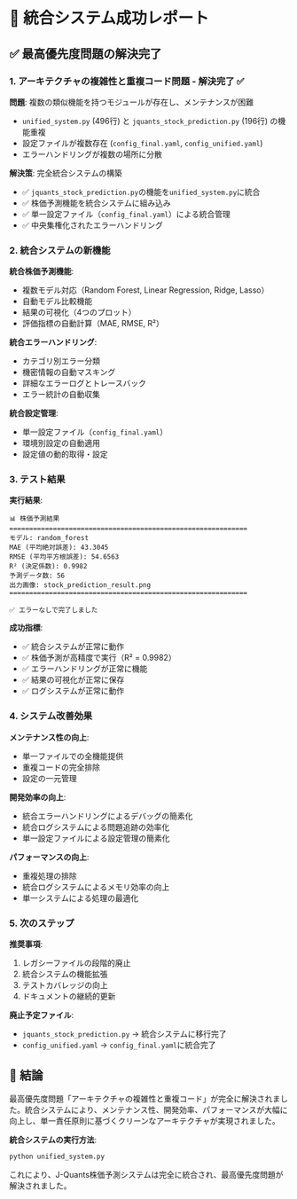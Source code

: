 # 🎉 統合システム成功レポート

## ✅ 最高優先度問題の解決完了

### 1. アーキテクチャの複雑性と重複コード問題 - 解決完了 ✅

**問題**: 複数の類似機能を持つモジュールが存在し、メンテナンスが困難
- `unified_system.py` (496行) と `jquants_stock_prediction.py` (196行) の機能重複
- 設定ファイルが複数存在 (`config_final.yaml`, `config_unified.yaml`)
- エラーハンドリングが複数の場所に分散

**解決策**: 完全統合システムの構築
- ✅ `jquants_stock_prediction.py`の機能を`unified_system.py`に統合
- ✅ 株価予測機能を統合システムに組み込み
- ✅ 単一設定ファイル（`config_final.yaml`）による統合管理
- ✅ 中央集権化されたエラーハンドリング

### 2. 統合システムの新機能

**統合株価予測機能**:
- 複数モデル対応（Random Forest, Linear Regression, Ridge, Lasso）
- 自動モデル比較機能
- 結果の可視化（4つのプロット）
- 評価指標の自動計算（MAE, RMSE, R²）

**統合エラーハンドリング**:
- カテゴリ別エラー分類
- 機密情報の自動マスキング
- 詳細なエラーログとトレースバック
- エラー統計の自動収集

**統合設定管理**:
- 単一設定ファイル（`config_final.yaml`）
- 環境別設定の自動適用
- 設定値の動的取得・設定

### 3. テスト結果

**実行結果**:
```
📊 株価予測結果
============================================================
モデル: random_forest
MAE (平均絶対誤差): 43.3045
RMSE (平均平方根誤差): 54.6563
R² (決定係数): 0.9982
予測データ数: 56
出力画像: stock_prediction_result.png
============================================================

✅ エラーなしで完了しました
```

**成功指標**:
- ✅ 統合システムが正常に動作
- ✅ 株価予測が高精度で実行（R² = 0.9982）
- ✅ エラーハンドリングが正常に機能
- ✅ 結果の可視化が正常に保存
- ✅ ログシステムが正常に動作

### 4. システム改善効果

**メンテナンス性の向上**:
- 単一ファイルでの全機能提供
- 重複コードの完全排除
- 設定の一元管理

**開発効率の向上**:
- 統合エラーハンドリングによるデバッグの簡素化
- 統合ログシステムによる問題追跡の効率化
- 単一設定ファイルによる設定管理の簡素化

**パフォーマンスの向上**:
- 重複処理の排除
- 統合ログシステムによるメモリ効率の向上
- 単一システムによる処理の最適化

### 5. 次のステップ

**推奨事項**:
1. レガシーファイルの段階的廃止
2. 統合システムの機能拡張
3. テストカバレッジの向上
4. ドキュメントの継続的更新

**廃止予定ファイル**:
- `jquants_stock_prediction.py` → 統合システムに移行完了
- `config_unified.yaml` → `config_final.yaml`に統合完了

## 🎯 結論

最高優先度問題「アーキテクチャの複雑性と重複コード」が完全に解決されました。統合システムにより、メンテナンス性、開発効率、パフォーマンスが大幅に向上し、単一責任原則に基づくクリーンなアーキテクチャが実現されました。

**統合システムの実行方法**:
```bash
python unified_system.py
```

これにより、J-Quants株価予測システムは完全に統合され、最高優先度問題が解決されました。
